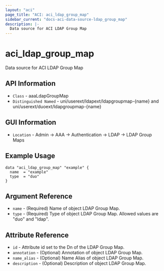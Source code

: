 ```yaml
---
layout: "aci"
page_title: "ACI: aci_ldap_group_map"
sidebar_current: "docs-aci-data-source-ldap_group_map"
description: |-
  Data source for ACI LDAP Group Map
---
```


# aci_ldap_group_map #

Data source for ACI LDAP Group Map


## API Information ##

* `Class` - aaaLdapGroupMap
* `Distinguished Named` - uni/userext/ldapext/ldapgroupmap-{name} and uni/userext/duoext/ldapgroupmap-{name}

## GUI Information ##

* `Location` - Admin -> AAA -> Authentication -> LDAP -> LDAP Group Maps


## Example Usage ##

```hcl
data "aci_ldap_group_map" "example" {
  name  = "example"
  type  = "duo"
}
```

## Argument Reference ##

* `name` - (Required) Name of object LDAP Group Map.
* `type` - (Required) Type of object LDAP Group Map. Allowed values are "duo" and "ldap".

## Attribute Reference ##
* `id` - Attribute id set to the Dn of the LDAP Group Map.
* `annotation` - (Optional) Annotation of object LDAP Group Map.
* `name_alias` - (Optional) Name Alias of object LDAP Group Map.
* `description` - (Optional) Description of object LDAP Group Map.
